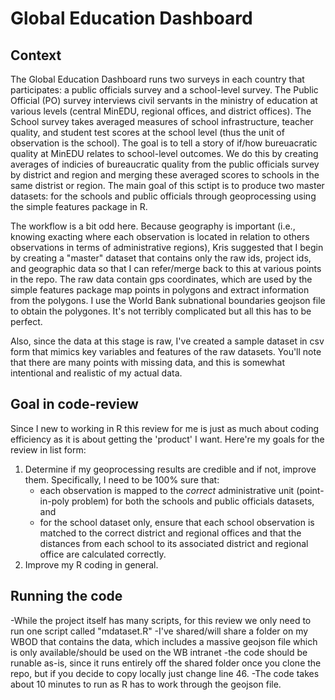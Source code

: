 # Global Education Dashboard

## Context
The Global Education Dashboard runs two surveys in each country that participates: a public officials survey and a school-level survey. The Public Official (PO) survey interviews civil servants in the ministry of education at various levels (central MinEDU, regional offices, and district offices). The School survey takes averaged measures of school infrastructure, teacher quality, and student test scores at the school level (thus the unit of observation is the school). The goal is to tell a story of if/how bureuacratic quality at MinEDU relates to school-level outcomes. We do this by creating averages of indicies of bureaucratic quality from the public officials survey by district and region and merging these averaged scores to schools in the same distrist or region. The main goal of this sctipt is to produce two master datasets: for the schools and public officials through geoprocessing using the simple features package in R. <br>

The workflow is a bit odd here. Because geography is important (i.e., knowing exacting where each observation is located in relation to others observations in terms of administrative regions), Kris suggested that I begin by creating a "master" dataset that contains only the raw ids, project ids, and geographic data so that I can refer/merge back to this at various points in the repo. The raw data contain gps coordinates, which are used by the simple features package map points in polygons and extract information from the polygons. I use the World Bank subnational boundaries geojson file to obtain the polygones. It's not terribly complicated but all this has to be perfect. <br>

 Also, since the data at this stage is raw, I've created a sample dataset in csv form that mimics key variables and features of the raw datasets. You'll note that there are many points with missing data, and this is somewhat intentional and realistic of my actual data. <br>

## Goal in code-review
Since I new to working in R this review for me is just as much about coding efficiency as it is about getting the 'product' I want. Here're my goals for the review in list form: <br>
1. Determine if my geoprocessing results are credible and if not, improve them. Specifically, I need to be 100% sure that: <br>
	- each observation is mapped to the *correct* administrative unit (point-in-poly problem) for both the schools and public officials datasets, and <br>
	- for the school dataset only, ensure that each school observation is matched to the correct district and regional offices and that the distances from each school to its associated district and regional office are calculated correctly.
2. Improve my R coding in general.



 ## Running the code
-While the project itself has many scripts, for this review we only need to run one script called "mdataset.R"
-I've shared/will share a folder on my WBOD that contains the data, which includes a massive geojson file which is only available/should be used on the WB intranet
-the code should be runable as-is, since it runs entirely off the shared folder once you clone the repo, but if you decide to copy locally just change line 46.
-The code takes about 10 minutes to run as R has to work through the geojson file.
